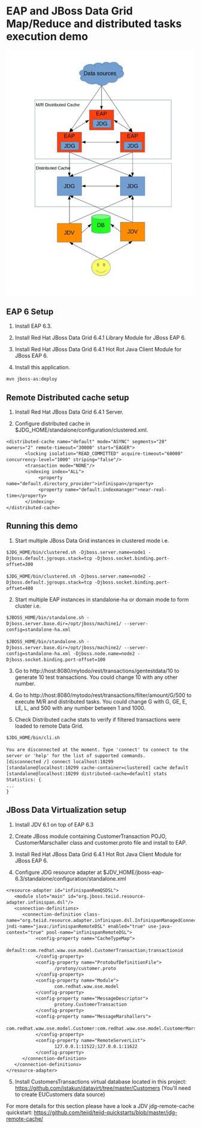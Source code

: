 # EAP and JBoss Data Grid Map/Reduce and distributed tasks execution demo 

![Realtime Big Data Analytics](https://raw.githubusercontent.com/jstakun/jdg-labs/master/projects/lab7-solution/bd_arch.jpg "Realtime Big Data Analytics")

## EAP 6 Setup

1. Install EAP 6.3.

2. Install Red Hat JBoss Data Grid 6.4.1 Library Module for JBoss EAP 6.

3. Install Red Hat JBoss Data Grid 6.4.1 Hot Rot Java Client Module for JBoss EAP 6.

4. Install this application.

```
mvn jboss-as:deploy
```

## Remote Distributed cache setup

1. Install Red Hat JBoss Data Grid 6.4.1 Server.

2. Configure distributed cache in $JDG_HOME/standalone/configuration/clustered.xml.

```
<distributed-cache name="default" mode="ASYNC" segments="20" owners="2" remote-timeout="30000" start="EAGER">
       <locking isolation="READ_COMMITTED" acquire-timeout="60000" concurrency-level="1000" striping="false"/>
       <transaction mode="NONE"/>
       <indexing index="ALL">
            <property name="default.directory_provider">infinispan</property>
            <property name="default.indexmanager">near-real-time</property>
       </indexing>
</distributed-cache>
```

## Running this demo

1. Start multiple JBoss Data Grid instances in clustered mode i.e.

```
$JDG_HOME/bin/clustered.sh -Djboss.server.name=node1 -Djboss.default.jgroups.stack=tcp -Djboss.socket.binding.port-offset=300

$JDG_HOME/bin/clustered.sh -Djboss.server.name=node2 -Djboss.default.jgroups.stack=tcp -Djboss.socket.binding.port-offset=400
```

2. Start multiple EAP instances in standalone-ha or domain mode to form cluster i.e.

```
$JBOSS_HOME/bin/standalone.sh -Djboss.server.base.dir=/opt/jboss/machine1/ --server-config=standalone-ha.xml 

$JBOSS_HOME/bin/standalone.sh -Djboss.server.base.dir=/opt/jboss/machine2/ --server-config=standalone-ha.xml -Djboss.node.name=node2 -Djboss.socket.binding.port-offset=100
```

3. Go to http://host:8080/mytodo/rest/transactions/gentestdata/10 to generate 10 test transactions. You could change 10 with any other number.

4. Go to http://host:8080/mytodo/rest/transactions/filter/amount/G/500 to execute M/R and distributed tasks. You could change G with G, GE, E, LE, L, and 500 with any number between 1 and 1000.

5. Check Distributed cache stats to verify if filtered transactions were loaded to remote Data Grid.

```
$JDG_HOME/bin/cli.sh

You are disconnected at the moment. Type 'connect' to connect to the server or 'help' for the list of supported commands.
[disconnected /] connect localhost:10299
[standalone@localhost:10299 cache-container=clustered] cache default
[standalone@localhost:10299 distributed-cache=default] stats
Statistics: {
...
}
```
## JBoss Data Virtualization setup

1. Install JDV 6.1 on top of EAP 6.3

2. Create JBoss module containing CustomerTransaction POJO, CustomerMarschaller class and customer.proto file and install to EAP.

3. Install Red Hat JBoss Data Grid 6.4.1 Hot Rot Java Client Module for JBoss EAP 6.

4. Configure JDG resource adapter at $JDV_HOME/jboss-eap-6.3/standalone/configuration/standalone.xml

```
<resource-adapter id="infinispanRemQSDSL">
   <module slot="main" id="org.jboss.teiid.resource-adapter.infinispan.dsl"/>
   <connection-definitions>
      <connection-definition class-name="org.teiid.resource.adapter.infinispan.dsl.InfinispanManagedConnectionFactory" jndi-name="java:/infinispanRemoteDSL" enabled="true" use-java-context="true" pool-name="infinispanRemoteDSL">
           <config-property name="CacheTypeMap">
                  default:com.redhat.waw.ose.model.CustomerTransaction;transactionid
           </config-property>
           <config-property name="ProtobufDefinitionFile">
                  /protony/customer.proto
           </config-property>
           <config-property name="Module">
                  com.redhat.waw.ose.model
           </config-property>
           <config-property name="MessageDescriptor">
                  protony.CustomerTransaction
           </config-property>
           <config-property name="MessageMarshallers">
                  com.redhat.waw.ose.model.Customer:com.redhat.waw.ose.model.CustomerMarshaller,com.redhat.waw.ose.model.CustomerTransaction:com.redhat.waw.ose.model.CustomerTransactionMarshaller
           </config-property>
           <config-property name="RemoteServerList">
                  127.0.0.1:11522;127.0.0.1:11622
           </config-property>
      </connection-definition>
   </connection-definitions>
</resource-adapter>
```

5. Install CustomersTransactions virtual database located in this project: https://github.com/jstakun/datavirt/tree/master/Customers
   (You'll need to create EUCustomers data source)
   
For more details for this section please have a look a JDV jdg-remote-cache quickstart: 
https://github.com/teiid/teiid-quickstarts/blob/master/jdg-remote-cache/
  
